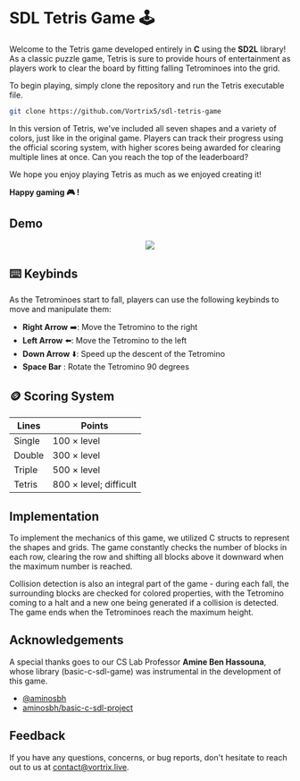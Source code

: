 # SDL Tetris Game 🕹️

Welcome to the Tetris game developed entirely in **C** using the **SD2L** library! As a classic puzzle game, Tetris is sure to provide hours of entertainment as players work to clear the board by fitting falling Tetrominoes into the grid.

To begin playing, simply clone the repository and run the Tetris executable file.
```bash
git clone https://github.com/Vortrix5/sdl-tetris-game
```

In this version of Tetris, we've included all seven shapes and a variety of colors, just like in the original game. Players can track their progress using the official scoring system, with higher scores being awarded for clearing multiple lines at once. Can you reach the top of the leaderboard?



We hope you enjoy playing Tetris as much as we enjoyed creating it! 

**Happy gaming 🎮 !**

## Demo
<p align="center">
  <img src="https://media.giphy.com/media/yjCZPF17aVqWf0bRYA/giphy.gif">
</p>





## ⌨️ Keybinds 
As the Tetrominoes start to fall, players can use the following keybinds to move and manipulate them:

- **Right Arrow** ➡️: Move the Tetromino to the right
- **Left Arrow** ⬅️: Move the Tetromino to the left
- **Down Arrow** ⬇️: Speed up the descent of the Tetromino
- **Space Bar** : Rotate the Tetromino 90 degrees

## 🪙 Scoring System 

| Lines             | Points                                                                |
| ----------------- | ------------------------------------------------------------------ |
| Single | 100 × level | 
| Double | 300 × level |
| Triple | 500 × level|
| Tetris | 800 × level; difficult |

## Implementation

To implement the mechanics of this game, we utilized C structs to represent the shapes and grids. The game constantly checks the number of blocks in each row, clearing the row and shifting all blocks above it downward when the maximum number is reached. 

Collision detection is also an integral part of the game - during each fall, the surrounding blocks are checked for colored properties, with the Tetromino coming to a halt and a new one being generated if a collision is detected. The game ends when the Tetrominoes reach the maximum height.

## Acknowledgements
A special thanks goes to our CS Lab Professor **Amine Ben Hassouna**, whose library (basic-c-sdl-game) was instrumental in the development of this game.

 - [@aminosbh](https://github.com/aminosbh)
 - [aminosbh/basic-c-sdl-project](https://github.com/aminosbh/basic-c-sdl-project)


## Feedback

If you have any questions, concerns, or bug reports, don't hesitate to reach out to us at contact@vortrix.live.
